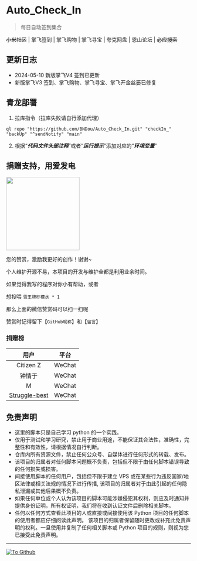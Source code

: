 <!--
 * @Author       : BNDou
 * @Date         : 2022-10-30 19:12:57
 * @LastEditTime: 2024-05-29 03:24:57
 * @FilePath: \Auto_Check_In\README.md
 * @Description  :
-->

# Auto_Check_In

> 每日自动签到集合

~~小米社区~~ | 掌飞签到 | 掌飞购物 | 掌飞寻宝 | 夸克网盘 | 恩山论坛 | ~~必应搜索~~

## 更新日志
- 2024-05-10 新版掌飞V4 签到已更新
- 新版掌飞V3 签到、掌飞购物、掌飞寻宝、掌飞开金丝篓已修复

## 青龙部署

1. 拉库指令（拉库失败请自行添加代理）

```
ql repo "https://github.com/BNDou/Auto_Check_In.git" "checkIn_" "backUp" "^sendNotify" "main"
```

2. 根据“**_代码文件头部注释_**”或者“**_运行提示_**”添加对应的“**_环境变量_**”

## 捐赠支持，用爱发电

<a href="https://github.com/BNDou/"><img height="200px" src="https://cdn.bndou.eu.org/gh/BNDou/Auto_Check_In/readme/donate.jpg" /></a>

您的赞赏，激励我更好的创作！谢谢~

个人维护开源不易，本项目的开发与维护全都是利用业余时间。

如果觉得我写的程序对你小有帮助，或者

想投喂 `雪王牌柠檬水 * 1`

那么上面的微信赞赏码可以扫一扫呢

赞赏时记得留下【`GitHub昵称`】和【`留言`】

### 捐赠榜

| 用户 | 平台 |
|:---:|:---:|
| Citizen Z | WeChat |
| 钟情于 | WeChat |
| M | WeChat |
| [Struggle-best](https://github.com/Struggle-best) | WeChat |

## 免责声明
- 这里的脚本只是自己学习 python 的一个实践。
- 仅用于测试和学习研究，禁止用于商业用途，不能保证其合法性，准确性，完整性和有效性，请根据情况自行判断。
- 仓库内所有资源文件，禁止任何公众号、自媒体进行任何形式的转载、发布。
- 该项目的归属者对任何脚本问题概不负责，包括但不限于由任何脚本错误导致的任何损失或损害。
- 间接使用脚本的任何用户，包括但不限于建立 VPS 或在某些行为违反国家/地区法律或相关法规的情况下进行传播, 该项目的归属者对于由此引起的任何隐私泄漏或其他后果概不负责。
- 如果任何单位或个人认为该项目的脚本可能涉嫌侵犯其权利，则应及时通知并提供身份证明，所有权证明，我们将在收到认证文件后删除相关脚本。
- 任何以任何方式查看此项目的人或直接或间接使用该 Python 项目的任何脚本的使用者都应仔细阅读此声明。 该项目的归属者保留随时更改或补充此免责声明的权利。一旦使用并复制了任何相关脚本或 Python 项目的规则，则视为您已接受此免责声明。

---

[![](https://komarev.com/ghpvc/?username=BNDou&&label=Views "To Github")](https://github.com/BNDou/)
